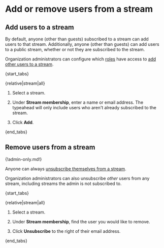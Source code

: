 # Add or remove users from a stream

## Add users to a stream

By default, anyone (other than guests) subscribed to a stream can add
users to that stream. Additionally, anyone (other than guests) can add
users to a public stream, whether or not they are subscribed to the
stream.

Organization administrators can configure which
[roles](/help/roles-and-permissions) have access to [add other users
to a stream][configure-invites].

{start_tabs}

{relative|stream|all}

1. Select a stream.

1. Under **Stream membership**, enter a name or email address. The typeahead
   will only include users who aren't already subscribed to the stream.

1. Click **Add**.

{end_tabs}

## Remove users from a stream

{!admin-only.md!}

Anyone can always [unsubscribe themselves from a stream](/help/unsubscribe-from-a-stream).

Organization administrators can also unsubscribe *other* users from any stream,
including streams the admin is not subscribed to.

{start_tabs}

{relative|stream|all}

1. Select a stream.

1. Under **Stream membership**, find the user you would like to remove.

1. Click **Unsubscribe** to the right of their email address.

{end_tabs}

[configure-invites]: /help/configure-who-can-invite-to-streams
